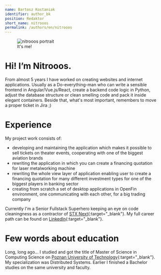```yaml
---
name: Bartosz Kostaniak
identifier: author_bk
position: Redaktor
short_name: nitrooos
permalink: /authors/en/nitrooos
---
```

<aside class="authors__image">
  <figure>
    <img
      src="{{ site.baseurl }}/assets/img/nitrooos.png" alt="nitrooos portrait" />
    <br />
    <figcaption class="authors__image-caption">It's me!</figcaption>
  </figure>
</aside>

# Hi! I’m Nitrooos.

From almost 5 years I have worked on creating websites and internet applications.
Usually as a Do-everything-man who can write a sensible frontend in
Angular/Vue.js/React, create a backend code logic in Python, adjust the database
structure or clean smelling code and pack it inside elegant containers.
Beside that, what's most important, remembers to move a proper ticket in Jira ;)

# Experience

My project work consists of:

* developing and maintaining the application which makes it possible to sell
tickets on theater events, cooperating with one of the biggest aviation brands
* rewriting the application in which you can create a financing quotation for
laser metalworking machine
* rewriting the whole view layer of application enabling user to create a
financing quotation for many different investment types for one of the biggest
players in banking sector
* creating from scratch a set of desktop applications in OpenFin environment,
one communicating with each other, for a big trading company

Currently I'm a Senior Fullstack Superhero keeping an eye on code cleaningness
as a contractor of [STX Next](https://stxnext.com){:target="_blank"}. My full
career path can be found on
[LinkedIn](https://www.linkedin.com/in/bartosz-kostaniak-623b8bb0/){:target="_blank"}.

# Few words about education

Long, long ago... I studied and got the title of Master of Science in Computing
Science on [Poznan University of Technology](https://www.put.poznan.pl/){:target="_blank"}.
My specialization was Distributed Systems. Earlier I finished a Bachelor studies
on the same university and faculty.
